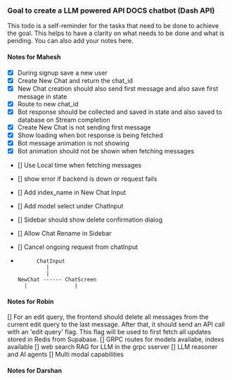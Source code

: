 ### Goal to create a LLM powered API DOCS chatbot (Dash API)

This todo is a self-reminder for the tasks that need to be done to achieve the goal. This helps to have a clarity on what needs to be done and what is pending. You can also add your notes here.

#### Notes for Mahesh

- [x] During signup save a new user
- [x] Create New Chat and return the chat_id
- [x] New Chat creation should also send first message and also save first message in state
- [x] Route to new chat_id
- [x] Bot response should be collected and saved in state and also saved to database on Stream completion
- [x] Create New Chat is not sending first message
- [x] Show loading when bot response is being fetched
- [x] Bot message animation is not showing
- [x] Bot animation should not be shown when fetching messages
- [] Use Local time when fetching messages
- [] show error if backend is down or request fails
- [] Add index_name in New Chat Input
- [] Add model select under ChatInput
- [] Sidebar should show delete confirmation dialog
- [] Allow Chat Rename in Sidebar
- [] Cancel ongoing request from chatInput

-           ChatInput
               |
               |
      NewChat ------ ChatScreen
        |               |

#### Notes for Robin
[] For an edit query, the frontend should delete all messages from the current edit query to the last message. After that, it should send an API call with an 'edit query' flag. This flag will be used to first fetch all updates stored in Redis from Supabase.
[] GRPC routes for models availabe, indexs available
[] web search RAG for LLM in the grpc sserver
[] LLM reasoner and AI agents
[] Multi modal capabilities



#### Notes for Darshan
